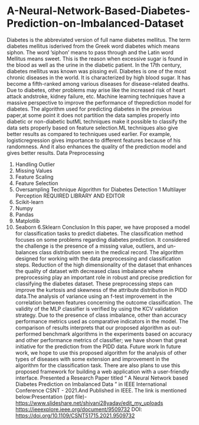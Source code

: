 # A-Neural-Network-Based-Diabetes-Prediction-on-Imbalanced-Dataset
Diabetes is the abbreviated version of full name diabetes mellitus. The term diabetes mellitus isderived from the Greek word diabetes which means siphon. The word ’siphon’ means to pass through and the Latin word Mellitus means sweet. This is the reason when excessive sugar is found in the blood as well as the urine in the diabetic patient. In the 17th century, diabetes mellitus was known was pissing evil. Diabetes is one of the most chronic diseases in the world. It is characterized by high blood sugar. It has become a fifth-ranked among various diseases for disease-related deaths. Due to diabetes, other problems may arise like the increased risk of heart attack andstroke, kidney failure, etc.
Machine learning techniques have a massive perspective to improve the performance of theprediction model for diabetes. The algorithm used for predicting diabetes in the previous paper,at some point it does not partition the data samples properly into diabetic or non-diabetic butML techniques make it possible to classify the data sets properly based on feature selection.ML techniques also give better results as compared to techniques used earlier. For example, logisticregression gives importance to different features because of his randomness. And it also enhances the quality of the prediction model and gives better results.
Data Preprocessing
1. Handling Outlier
2. Missing Values
3. Feature Scaling
4. Feature Selection
5. Oversampling Technique
Algorithm for Diabetes Detection
1 Multilayer Perception
REQUIRED LIBRARY AND EDITOR
1. Scikit-learn
2. Numpy
3. Pandas
4. Matplotlib
5. Seaborn
6.Sklearn
Conclusion
In this paper, we have proposed a model for classification tasks to predict diabetes. The classification method focuses on some problems regarding diabetes prediction. It considered the challenge is the presence of a missing value, outliers, and un-balances class distribution seen in the medical record. The algorithm designed for working with the data preprocessing and classification steps. Reduction of the high dimensionality of the dataset that enhances the quality of dataset with decreased class imbalance where preprocessing play an important role in robust and precise prediction for classifying the diabetes dataset. These preprocessing steps can improve the kurtosis and skewness of the attribute distribution in PIDD data.The analysis of variance using an f-test improvement in the correlation between features concerning the outcome classification. The validity of the MLP classifier is verified by using the KCV validation strategy. Due to the presence of class imbalance, other than accuracy performance metrics used as comparative indicators in the model. The comparison of results interprets that our proposed algorithm as out-performed benchmark algorithms in the experiments based on accuracy and other performance metrics of classifier; we have shown that great initiative for the prediction from the PIDD data.
Future work
In future work, we hope to use this proposed algorithm for the analysis of other types of diseases with some extension and improvement in the algorithm for the classification task. There are also plans to use this proposed framework for building a web application with a user-friendly interface.
Presented a Research Paper titled “ A Neural Network based Diabetes Prediction on Imbalanced Data ” in IEEE International Conference CSNT - 2021.And Published in IEEE.
The link is mentioned below:Presentation (ppt file)-https://www.slideshare.net/shivani28yadav/edit_my_uploads
https://ieeexplore.ieee.org/document/9509732
DOI: https://doi.org/10.1109/CSNT51715.2021.9509732
